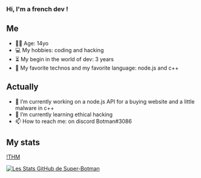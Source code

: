 ### Hi, I'm a french dev !

## Me

- 👨‍💻 Age: 14yo
- 💻 My hobbies: coding and hacking
- ⏳ My begin in the world of dev: 3 years
- 🚀 My favorite technos and my favorite language: node.js and c++

## Actually

- 🔭 I’m currently working on a node.js API for a buying website and a little malware in c++
- 🌱 I’m currently learning ethical hacking
- 📫 How to reach me: on discord Botman#3086

## My stats
[!THM](https://tryhackme.com/badge/772238)

[![Les Stats GitHub de Super-Botman](https://github-readme-stats.vercel.app/api?username=Super-Botman&show_icons=true&theme=gruvbox)](https://github.com/anuraghazra/github-readme-stats)
